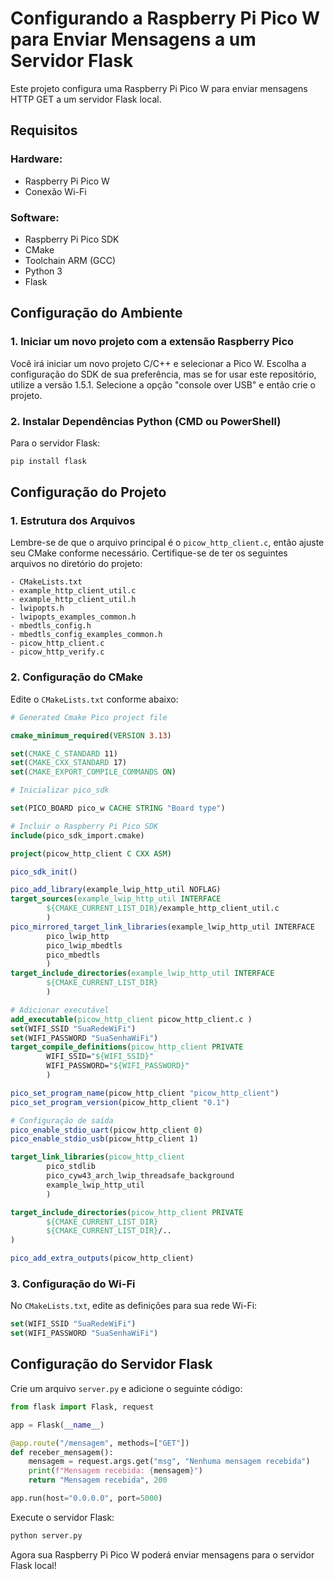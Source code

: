 # Configurando a Raspberry Pi Pico W para Enviar Mensagens a um Servidor Flask

Este projeto configura uma Raspberry Pi Pico W para enviar mensagens HTTP GET a um servidor Flask local.

## Requisitos

### Hardware:
- Raspberry Pi Pico W
- Conexão Wi-Fi

### Software:
- Raspberry Pi Pico SDK
- CMake
- Toolchain ARM (GCC)
- Python 3
- Flask

## Configuração do Ambiente

### 1. Iniciar um novo projeto com a extensão Raspberry Pico

Você irá iniciar um novo projeto C/C++ e selecionar a Pico W.
Escolha a configuração do SDK de sua preferência, mas se for usar este repositório, utilize a versão 1.5.1.
Selecione a opção "console over USB" e então crie o projeto.

### 2. Instalar Dependências Python (CMD ou PowerShell)

Para o servidor Flask:
```sh
pip install flask
```

## Configuração do Projeto

### 1. Estrutura dos Arquivos
Lembre-se de que o arquivo principal é o `picow_http_client.c`, então ajuste seu CMake conforme necessário.
Certifique-se de ter os seguintes arquivos no diretório do projeto:
```
- CMakeLists.txt
- example_http_client_util.c
- example_http_client_util.h
- lwipopts.h
- lwipopts_examples_common.h
- mbedtls_config.h
- mbedtls_config_examples_common.h
- picow_http_client.c
- picow_http_verify.c
```

### 2. Configuração do CMake

Edite o `CMakeLists.txt` conforme abaixo:
```cmake
# Generated Cmake Pico project file

cmake_minimum_required(VERSION 3.13)

set(CMAKE_C_STANDARD 11)
set(CMAKE_CXX_STANDARD 17)
set(CMAKE_EXPORT_COMPILE_COMMANDS ON)

# Inicializar pico_sdk

set(PICO_BOARD pico_w CACHE STRING "Board type")

# Incluir o Raspberry Pi Pico SDK
include(pico_sdk_import.cmake)

project(picow_http_client C CXX ASM)

pico_sdk_init()

pico_add_library(example_lwip_http_util NOFLAG)
target_sources(example_lwip_http_util INTERFACE
        ${CMAKE_CURRENT_LIST_DIR}/example_http_client_util.c
        )
pico_mirrored_target_link_libraries(example_lwip_http_util INTERFACE
        pico_lwip_http
        pico_lwip_mbedtls
        pico_mbedtls
        )
target_include_directories(example_lwip_http_util INTERFACE
        ${CMAKE_CURRENT_LIST_DIR}
        )

# Adicionar executável
add_executable(picow_http_client picow_http_client.c )
set(WIFI_SSID "SuaRedeWiFi")
set(WIFI_PASSWORD "SuaSenhaWiFi")
target_compile_definitions(picow_http_client PRIVATE
        WIFI_SSID="${WIFI_SSID}"
        WIFI_PASSWORD="${WIFI_PASSWORD}"
        )

pico_set_program_name(picow_http_client "picow_http_client")
pico_set_program_version(picow_http_client "0.1")

# Configuração de saída
pico_enable_stdio_uart(picow_http_client 0)
pico_enable_stdio_usb(picow_http_client 1)

target_link_libraries(picow_http_client
        pico_stdlib
        pico_cyw43_arch_lwip_threadsafe_background
        example_lwip_http_util
        )

target_include_directories(picow_http_client PRIVATE
        ${CMAKE_CURRENT_LIST_DIR}
        ${CMAKE_CURRENT_LIST_DIR}/..
)

pico_add_extra_outputs(picow_http_client)
```

### 3. Configuração do Wi-Fi

No `CMakeLists.txt`, edite as definições para sua rede Wi-Fi:
```cmake
set(WIFI_SSID "SuaRedeWiFi")
set(WIFI_PASSWORD "SuaSenhaWiFi")
```

## Configuração do Servidor Flask

Crie um arquivo `server.py` e adicione o seguinte código:
```python
from flask import Flask, request

app = Flask(__name__)

@app.route("/mensagem", methods=["GET"])
def receber_mensagem():
    mensagem = request.args.get("msg", "Nenhuma mensagem recebida")
    print(f"Mensagem recebida: {mensagem}")
    return "Mensagem recebida", 200

app.run(host="0.0.0.0", port=5000)
```

Execute o servidor Flask:
```sh
python server.py
```

Agora sua Raspberry Pi Pico W poderá enviar mensagens para o servidor Flask local!

